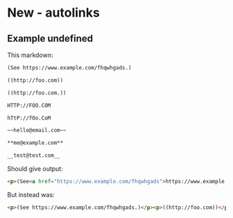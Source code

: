 # New - autolinks

## Example undefined

This markdown:

````````````markdown
(See https://www.example.com/fhqwhgads.)

((http://foo.com))

((http://foo.com.))

HTTP://FOO.COM

hTtP://fOo.CoM

~~hello@email.com~~

**me@example.com**

__test@test.com__
````````````

Should give output:

````````````html
<p>(See<a href="https://www.example.com/fhqwhgads">https://www.example.com/fhqwhgads</a>.)</p><p>((<a href="http://foo.com">http://foo.com</a>))</p><p>((<a href="http://foo.com">http://foo.com</a>.))</p><p><a href="HTTP://FOO.COM">HTTP://FOO.COM</a></p><p><a href="hTtP://fOo.CoM">hTtP://fOo.CoM</a></p><p><del><a href="mailto:hello@email.com">hello@email.com</a></del></p><p><strong><a href="mailto:me@example.com">me@example.com</a></strong></p><p><strong><a href="mailto:test@test.com">test@test.com</a></strong></p>
````````````

But instead was:

````````````html
<p>(See https://www.example.com/fhqwhgads.)</p><p>((http://foo.com))</p><p>((http://foo.com.))</p><p>HTTP://FOO.COM</p><p>hTtP://fOo.CoM</p><p>~~hello@email.com~~</p><p><strong>me@example.com</strong></p><p><strong>test@test.com</strong></p>
````````````
